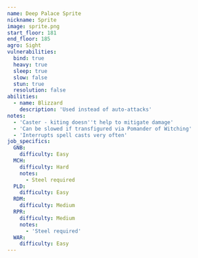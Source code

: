 ```yaml
---
name: Deep Palace Sprite
nickname: Sprite
image: sprite.png
start_floor: 181
end_floor: 185
agro: Sight
vulnerabilities:
  bind: true
  heavy: true
  sleep: true
  slow: false
  stun: true
  resolution: false
abilities:
  - name: Blizzard
    description: 'Used instead of auto-attacks'
notes:
  - 'Caster - kiting doesn''t help to mitigate damage'
  - 'Can be slowed if transfigured via Pomander of Witching'
  - 'Interrupts spell casts very often'
job_specifics:
  GNB:
    difficulty: Easy
  MCH:
    difficulty: Hard
    notes:
      - Steel required
  PLD:
    difficulty: Easy
  RDM:
    difficulty: Medium
  RPR:
    difficulty: Medium
    notes:
      - 'Steel required'
  WAR:
    difficulty: Easy
---
```

